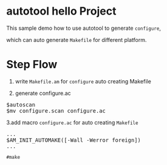 # autotool hello Project
This sample demo how to use autotool to generate `configure`,

which can auto generate `Makefile` for different platform.

# Step Flow
1. write `Makefile.am` for `configure` auto creating Makefile

2. generate configure.ac
<pre>
$autoscan
$mv configure.scan configure.ac
</pre>

3.add macro `configure.ac` for auto creating `Makefile`
<pre>
...
$AM_INIT_AUTOMAKE([-Wall -Werror foreign])
...
</pre>

`#make`

